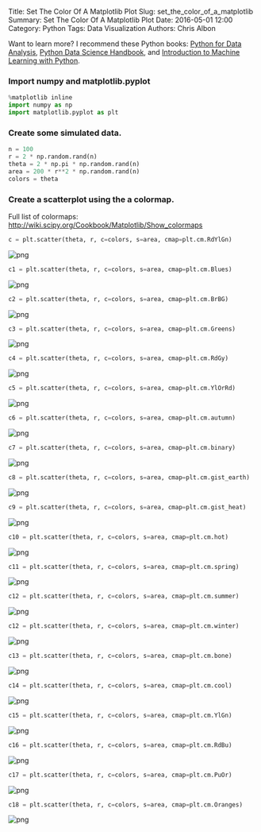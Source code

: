 Title: Set The Color Of A Matplotlib Plot
Slug: set_the_color_of_a_matplotlib
Summary: Set The Color Of A Matplotlib Plot
Date: 2016-05-01 12:00
Category: Python
Tags: Data Visualization
Authors: Chris Albon

Want to learn more? I recommend these Python books: [Python for Data Analysis](http://amzn.to/2ljV9wY), [Python Data Science Handbook](http://amzn.to/2m0mgMB), and [Introduction to Machine Learning with Python](http://amzn.to/2mjYiwK).

### Import numpy and matplotlib.pyplot


```python
%matplotlib inline
import numpy as np
import matplotlib.pyplot as plt
```

### Create some simulated data.


```python
n = 100
r = 2 * np.random.rand(n)
theta = 2 * np.pi * np.random.rand(n)
area = 200 * r**2 * np.random.rand(n)
colors = theta
```

### Create a scatterplot using the a colormap.
Full list of colormaps: http://wiki.scipy.org/Cookbook/Matplotlib/Show_colormaps


```python
c = plt.scatter(theta, r, c=colors, s=area, cmap=plt.cm.RdYlGn)
```


![png]({filename}/images/set_the_color_of_a_matplotlib/output_6_0.png)



```python
c1 = plt.scatter(theta, r, c=colors, s=area, cmap=plt.cm.Blues)
```


![png]({filename}/images/set_the_color_of_a_matplotlib/output_7_0.png)



```python
c2 = plt.scatter(theta, r, c=colors, s=area, cmap=plt.cm.BrBG)
```


![png]({filename}/images/set_the_color_of_a_matplotlib/output_8_0.png)



```python
c3 = plt.scatter(theta, r, c=colors, s=area, cmap=plt.cm.Greens)
```


![png]({filename}/images/set_the_color_of_a_matplotlib/output_9_0.png)



```python
c4 = plt.scatter(theta, r, c=colors, s=area, cmap=plt.cm.RdGy)
```


![png]({filename}/images/set_the_color_of_a_matplotlib/output_10_0.png)



```python
c5 = plt.scatter(theta, r, c=colors, s=area, cmap=plt.cm.YlOrRd)
```


![png]({filename}/images/set_the_color_of_a_matplotlib/output_11_0.png)



```python
c6 = plt.scatter(theta, r, c=colors, s=area, cmap=plt.cm.autumn)
```


![png]({filename}/images/set_the_color_of_a_matplotlib/output_12_0.png)



```python
c7 = plt.scatter(theta, r, c=colors, s=area, cmap=plt.cm.binary)
```


![png]({filename}/images/set_the_color_of_a_matplotlib/output_13_0.png)



```python
c8 = plt.scatter(theta, r, c=colors, s=area, cmap=plt.cm.gist_earth)
```


![png]({filename}/images/set_the_color_of_a_matplotlib/output_14_0.png)



```python
c9 = plt.scatter(theta, r, c=colors, s=area, cmap=plt.cm.gist_heat)
```


![png]({filename}/images/set_the_color_of_a_matplotlib/output_15_0.png)



```python
c10 = plt.scatter(theta, r, c=colors, s=area, cmap=plt.cm.hot)
```


![png]({filename}/images/set_the_color_of_a_matplotlib/output_16_0.png)



```python
c11 = plt.scatter(theta, r, c=colors, s=area, cmap=plt.cm.spring)
```


![png]({filename}/images/set_the_color_of_a_matplotlib/output_17_0.png)



```python
c12 = plt.scatter(theta, r, c=colors, s=area, cmap=plt.cm.summer)
```


![png]({filename}/images/set_the_color_of_a_matplotlib/output_18_0.png)



```python
c12 = plt.scatter(theta, r, c=colors, s=area, cmap=plt.cm.winter)
```


![png]({filename}/images/set_the_color_of_a_matplotlib/output_19_0.png)



```python
c13 = plt.scatter(theta, r, c=colors, s=area, cmap=plt.cm.bone)
```


![png]({filename}/images/set_the_color_of_a_matplotlib/output_20_0.png)



```python
c14 = plt.scatter(theta, r, c=colors, s=area, cmap=plt.cm.cool)
```


![png]({filename}/images/set_the_color_of_a_matplotlib/output_21_0.png)



```python
c15 = plt.scatter(theta, r, c=colors, s=area, cmap=plt.cm.YlGn)
```


![png]({filename}/images/set_the_color_of_a_matplotlib/output_22_0.png)



```python
c16 = plt.scatter(theta, r, c=colors, s=area, cmap=plt.cm.RdBu)
```


![png]({filename}/images/set_the_color_of_a_matplotlib/output_23_0.png)



```python
c17 = plt.scatter(theta, r, c=colors, s=area, cmap=plt.cm.PuOr)
```


![png]({filename}/images/set_the_color_of_a_matplotlib/output_24_0.png)



```python
c18 = plt.scatter(theta, r, c=colors, s=area, cmap=plt.cm.Oranges)
```


![png]({filename}/images/set_the_color_of_a_matplotlib/output_25_0.png)



```python

```
